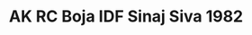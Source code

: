 ---
layout: product
title: "AK RC Boja IDF Sinaj Siva 1982"
price: "330" 
desc: "Acrylic Laquer 10mL"
img_path: "/assets/img/RC095.jpg"
brand: "AK "
available: false
special_offer: false
new: false
soon: false
cat: "020000"
subcat: "020200"
subsubcat: "020201"
sifra: "RC095"
popular: false
---